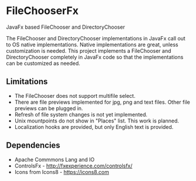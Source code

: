 # FileChooserFx
JavaFx based FileChooser and DirectoryChooser

The FileChooser and DirectoryChooser implementations in JavaFx call out to OS native implementations. 
Native implementations are great, unless customization is needed. This project implements a FileChooser
and DirectoryChooser completely in JavaFx code so that the implementations can be customized as needed.

## Limitations
* The FileChooser does not support multifile select.
* There are file previews implemented for jpg, png and text files. Other file previews can be plugged in.
* Refresh of file system changes is not yet implemented.
* Unix mountpoints do not show in "Places" list. This work is planned. 
* Localization hooks are provided, but only English text is provided.

## Dependencies
* Apache Commmons Lang and IO
* ControlsFx - http://fxexperience.com/controlsfx/
* Icons from Icons8 - https://icons8.com
